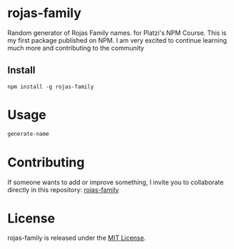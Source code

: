 # rojas-family

Random generator of Rojas Family names. for Platzi's NPM Course.
This is my first package published on NPM.
I am very excited to continue learning much more and contributing to the community

## Install

```npm
npm install -g rojas-family
```

# Usage

```bash
generate-name
```

# Contributing
If someone wants to add or improve something, I invite you to collaborate directly in this repository: [rojas-family](https://github.com/josuerojasq/rojas-family)

# License
rojas-family is released under the [MIT License](https://opensource.org/licenses/MIT).
